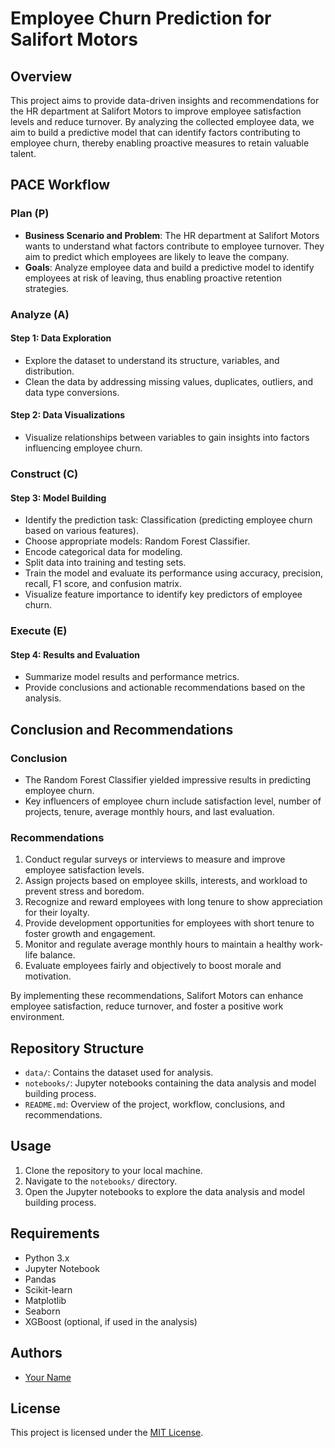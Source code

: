 # Employee Churn Prediction for Salifort Motors

## Overview
This project aims to provide data-driven insights and recommendations for the HR department at Salifort Motors to improve employee satisfaction levels and reduce turnover. By analyzing the collected employee data, we aim to build a predictive model that can identify factors contributing to employee churn, thereby enabling proactive measures to retain valuable talent.

## PACE Workflow
### Plan (P)
- **Business Scenario and Problem**: The HR department at Salifort Motors wants to understand what factors contribute to employee turnover. They aim to predict which employees are likely to leave the company.
- **Goals**: Analyze employee data and build a predictive model to identify employees at risk of leaving, thus enabling proactive retention strategies.

### Analyze (A)
#### Step 1: Data Exploration
- Explore the dataset to understand its structure, variables, and distribution.
- Clean the data by addressing missing values, duplicates, outliers, and data type conversions.

#### Step 2: Data Visualizations
- Visualize relationships between variables to gain insights into factors influencing employee churn.

### Construct (C)
#### Step 3: Model Building
- Identify the prediction task: Classification (predicting employee churn based on various features).
- Choose appropriate models: Random Forest Classifier.
- Encode categorical data for modeling.
- Split data into training and testing sets.
- Train the model and evaluate its performance using accuracy, precision, recall, F1 score, and confusion matrix.
- Visualize feature importance to identify key predictors of employee churn.

### Execute (E)
#### Step 4: Results and Evaluation
- Summarize model results and performance metrics.
- Provide conclusions and actionable recommendations based on the analysis.

## Conclusion and Recommendations
### Conclusion
- The Random Forest Classifier yielded impressive results in predicting employee churn.
- Key influencers of employee churn include satisfaction level, number of projects, tenure, average monthly hours, and last evaluation.

### Recommendations
1. Conduct regular surveys or interviews to measure and improve employee satisfaction levels.
2. Assign projects based on employee skills, interests, and workload to prevent stress and boredom.
3. Recognize and reward employees with long tenure to show appreciation for their loyalty.
4. Provide development opportunities for employees with short tenure to foster growth and engagement.
5. Monitor and regulate average monthly hours to maintain a healthy work-life balance.
6. Evaluate employees fairly and objectively to boost morale and motivation.

By implementing these recommendations, Salifort Motors can enhance employee satisfaction, reduce turnover, and foster a positive work environment.

## Repository Structure
- `data/`: Contains the dataset used for analysis.
- `notebooks/`: Jupyter notebooks containing the data analysis and model building process.
- `README.md`: Overview of the project, workflow, conclusions, and recommendations.

## Usage
1. Clone the repository to your local machine.
2. Navigate to the `notebooks/` directory.
3. Open the Jupyter notebooks to explore the data analysis and model building process.

## Requirements
- Python 3.x
- Jupyter Notebook
- Pandas
- Scikit-learn
- Matplotlib
- Seaborn
- XGBoost (optional, if used in the analysis)

## Authors
- [Your Name](https://github.com/yourusername)

## License
This project is licensed under the [MIT License](https://opensource.org/licenses/MIT).
